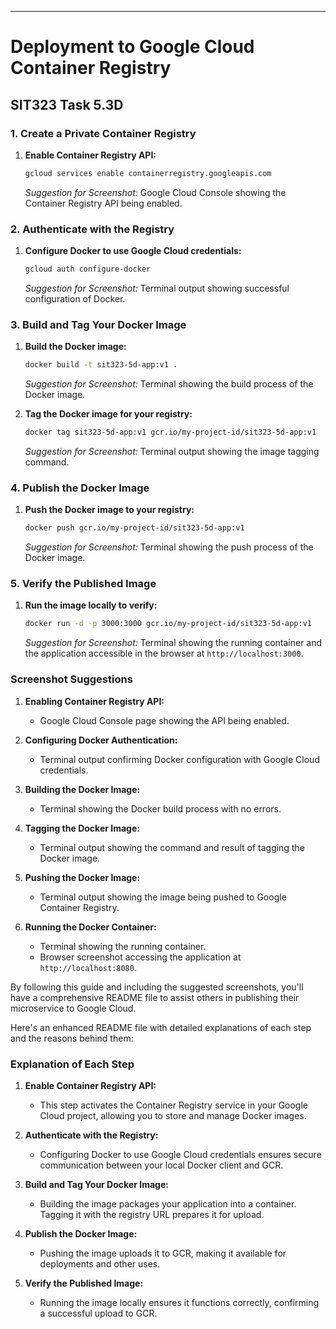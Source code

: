 
---

# Deployment to Google Cloud Container Registry
## SIT323 Task 5.3D

### 1. Create a Private Container Registry

1. **Enable Container Registry API:**

   ```sh
   gcloud services enable containerregistry.googleapis.com
   ```

   *Suggestion for Screenshot:* Google Cloud Console showing the Container Registry API being enabled.

### 2. Authenticate with the Registry

1. **Configure Docker to use Google Cloud credentials:**

   ```sh
   gcloud auth configure-docker
   ```

   *Suggestion for Screenshot:* Terminal output showing successful configuration of Docker.

### 3. Build and Tag Your Docker Image

1. **Build the Docker image:**

   ```sh
   docker build -t sit323-5d-app:v1 .
   ```

   *Suggestion for Screenshot:* Terminal showing the build process of the Docker image.

2. **Tag the Docker image for your registry:**

   ```sh
   docker tag sit323-5d-app:v1 gcr.io/my-project-id/sit323-5d-app:v1
   ```

   *Suggestion for Screenshot:* Terminal output showing the image tagging command.

### 4. Publish the Docker Image

1. **Push the Docker image to your registry:**

   ```sh
   docker push gcr.io/my-project-id/sit323-5d-app:v1
   ```

   *Suggestion for Screenshot:* Terminal showing the push process of the Docker image.

### 5. Verify the Published Image

1. **Run the image locally to verify:**

   ```sh
   docker run -d -p 3000:3000 gcr.io/my-project-id/sit323-5d-app:v1
   ```

   *Suggestion for Screenshot:* Terminal showing the running container and the application accessible in the browser at `http://localhost:3000`.

### Screenshot Suggestions

1. **Enabling Container Registry API:**
   - Google Cloud Console page showing the API being enabled.
   
2. **Configuring Docker Authentication:**
   - Terminal output confirming Docker configuration with Google Cloud credentials.

3. **Building the Docker Image:**
   - Terminal showing the Docker build process with no errors.

4. **Tagging the Docker Image:**
   - Terminal output showing the command and result of tagging the Docker image.

5. **Pushing the Docker Image:**
   - Terminal output showing the image being pushed to Google Container Registry.

6. **Running the Docker Container:**
   - Terminal showing the running container.
   - Browser screenshot accessing the application at `http://localhost:8080`.

By following this guide and including the suggested screenshots, you'll have a comprehensive README file to assist others in publishing their microservice to Google Cloud.

Here's an enhanced README file with detailed explanations of each step and the reasons behind them:

### Explanation of Each Step

1. **Enable Container Registry API:**
   - This step activates the Container Registry service in your Google Cloud project, allowing you to store and manage Docker images.

2. **Authenticate with the Registry:**
   - Configuring Docker to use Google Cloud credentials ensures secure communication between your local Docker client and GCR.

3. **Build and Tag Your Docker Image:**
   - Building the image packages your application into a container. Tagging it with the registry URL prepares it for upload.

4. **Publish the Docker Image:**
   - Pushing the image uploads it to GCR, making it available for deployments and other uses.

5. **Verify the Published Image:**
   - Running the image locally ensures it functions correctly, confirming a successful upload to GCR.